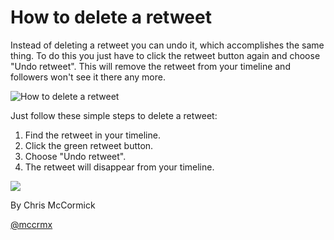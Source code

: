 # How to delete a retweet

Instead of deleting a retweet you can undo it, which accomplishes the same thing.
To do this you just have to click the retweet button again and choose "Undo retweet".
This will remove the retweet from your timeline and followers won't see it there any more.

![How to delete a retweet](/content/media/how-to-delete-a-retweet.gif)

Just follow these simple steps to delete a retweet:

1. Find the retweet in your timeline.
2. Click the green retweet button.
3. Choose "Undo retweet".
4. The retweet will disappear from your timeline.

<div class="author">
  <a href="https://twitter.com/mccrmx"><img src="/content/avatar/chris-mccormick.jpg"/></a>
  <p>By Chris McCormick</p>
  <p><a href="https://twitter.com/mccrmx">@mccrmx</a></p>
</div>
